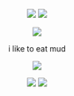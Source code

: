 <p align="center">
  <img src="https://github.com/user-attachments/assets/867bc166-9278-47d2-ba4d-84cbbec75464"> <img src="https://github.com/user-attachments/assets/867bc166-9278-47d2-ba4d-84cbbec75464">
  </p>
<p align="center"> 
  <img src="https://komarev.com/ghpvc/?username=eatsmud&color=000000">
</p>
<p align="center"> 
i like to eat mud

<p align="center">  
<img src="https://github.com/user-attachments/assets/20f024ba-ca00-4da9-80d4-04ff2d20a4d3">
<p align="center">
  <img src="https://github.com/user-attachments/assets/867bc166-9278-47d2-ba4d-84cbbec75464"> <img src="https://github.com/user-attachments/assets/867bc166-9278-47d2-ba4d-84cbbec75464">
